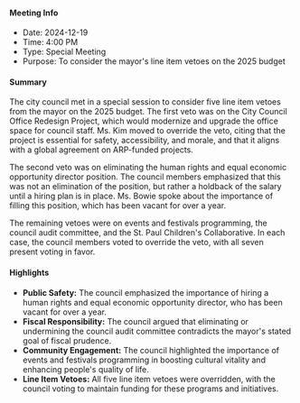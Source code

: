 #### Meeting Info
* Date: 2024-12-19
* Time: 4:00 PM
* Type: Special Meeting
* Purpose: To consider the mayor's line item vetoes on the 2025 budget

#### Summary
The city council met in a special session to consider five line item vetoes from the mayor on the 2025 budget. The first veto was on the City Council Office Redesign Project, which would modernize and upgrade the office space for council staff. Ms. Kim moved to override the veto, citing that the project is essential for safety, accessibility, and morale, and that it aligns with a global agreement on ARP-funded projects.

The second veto was on eliminating the human rights and equal economic opportunity director position. The council members emphasized that this was not an elimination of the position, but rather a holdback of the salary until a hiring plan is in place. Ms. Bowie spoke about the importance of filling this position, which has been vacant for over a year.

The remaining vetoes were on events and festivals programming, the council audit committee, and the St. Paul Children's Collaborative. In each case, the council members voted to override the veto, with all seven present voting in favor.

#### Highlights

* **Public Safety:** The council emphasized the importance of hiring a human rights and equal economic opportunity director, who has been vacant for over a year.
* **Fiscal Responsibility:** The council argued that eliminating or undermining the council audit committee contradicts the mayor's stated goal of fiscal prudence.
* **Community Engagement:** The council highlighted the importance of events and festivals programming in boosting cultural vitality and enhancing people's quality of life.
* **Line Item Vetoes:** All five line item vetoes were overridden, with the council voting to maintain funding for these programs and initiatives.

